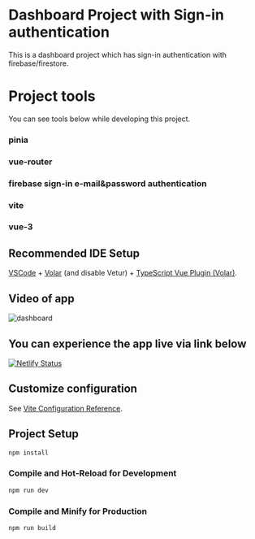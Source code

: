 # Dashboard Project with Sign-in authentication

This is a dashboard project which has sign-in authentication with firebase/firestore. 

# Project tools

You can see tools below  while developing this project.

### pinia
### vue-router
### firebase sign-in e-mail&password authentication
### vite
### vue-3

## Recommended IDE Setup

[VSCode](https://code.visualstudio.com/) + [Volar](https://marketplace.visualstudio.com/items?itemName=Vue.volar) (and disable Vetur) + [TypeScript Vue Plugin (Volar)](https://marketplace.visualstudio.com/items?itemName=Vue.vscode-typescript-vue-plugin).


## Video of app




![dashboard](https://user-images.githubusercontent.com/47990367/205319627-72eab51f-f9db-4a31-85ab-c3c7d7a67996.gif)

## You can experience the app live via link below

[![Netlify Status](https://api.netlify.com/api/v1/badges/5000a189-2bb8-429c-9a42-d85b0a602254/deploy-status)](https://app.netlify.com/sites/signindashboard/deploys)
## Customize configuration

See [Vite Configuration Reference](https://vitejs.dev/config/).

## Project Setup

```sh
npm install
```

### Compile and Hot-Reload for Development

```sh
npm run dev
```

### Compile and Minify for Production

```sh
npm run build
```
